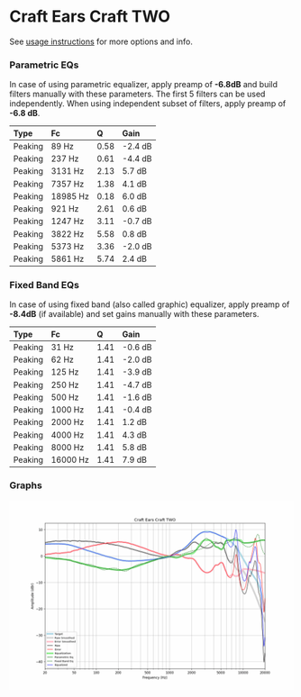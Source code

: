 # Craft Ears Craft TWO
See [usage instructions](https://github.com/jaakkopasanen/AutoEq#usage) for more options and info.

### Parametric EQs
In case of using parametric equalizer, apply preamp of **-6.8dB** and build filters manually
with these parameters. The first 5 filters can be used independently.
When using independent subset of filters, apply preamp of **-6.8 dB**.

| Type    | Fc       |    Q | Gain    |
|:--------|:---------|:-----|:--------|
| Peaking | 89 Hz    | 0.58 | -2.4 dB |
| Peaking | 237 Hz   | 0.61 | -4.4 dB |
| Peaking | 3131 Hz  | 2.13 | 5.7 dB  |
| Peaking | 7357 Hz  | 1.38 | 4.1 dB  |
| Peaking | 18985 Hz | 0.18 | 6.0 dB  |
| Peaking | 921 Hz   | 2.61 | 0.6 dB  |
| Peaking | 1247 Hz  | 3.11 | -0.7 dB |
| Peaking | 3822 Hz  | 5.58 | 0.8 dB  |
| Peaking | 5373 Hz  | 3.36 | -2.0 dB |
| Peaking | 5861 Hz  | 5.74 | 2.4 dB  |

### Fixed Band EQs
In case of using fixed band (also called graphic) equalizer, apply preamp of **-8.4dB**
(if available) and set gains manually with these parameters.

| Type    | Fc       |    Q | Gain    |
|:--------|:---------|:-----|:--------|
| Peaking | 31 Hz    | 1.41 | -0.6 dB |
| Peaking | 62 Hz    | 1.41 | -2.0 dB |
| Peaking | 125 Hz   | 1.41 | -3.9 dB |
| Peaking | 250 Hz   | 1.41 | -4.7 dB |
| Peaking | 500 Hz   | 1.41 | -1.6 dB |
| Peaking | 1000 Hz  | 1.41 | -0.4 dB |
| Peaking | 2000 Hz  | 1.41 | 1.2 dB  |
| Peaking | 4000 Hz  | 1.41 | 4.3 dB  |
| Peaking | 8000 Hz  | 1.41 | 5.8 dB  |
| Peaking | 16000 Hz | 1.41 | 7.9 dB  |

### Graphs
![](./Craft%20Ears%20Craft%20TWO.png)